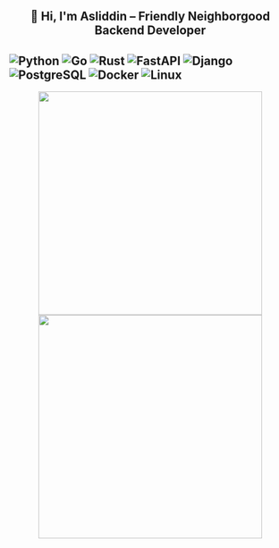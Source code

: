 <h2 align="center">👋 Hi, I'm Asliddin – Friendly Neighborgood Backend Developer</h2>

![Python](https://img.shields.io/badge/python-3670A0?style=for-the-badge&logo=python&logoColor=ffdd54)
![Go](https://img.shields.io/badge/go-%2300ADD8.svg?style=for-the-badge&logo=go&logoColor=white)
![Rust](https://img.shields.io/badge/rust-%23000000.svg?style=for-the-badge&logo=rust&logoColor=white)
![FastAPI](https://img.shields.io/badge/fastapi-005571?style=for-the-badge&logo=fastapi&logoColor=white)
![Django](https://img.shields.io/badge/django-%23092E20.svg?style=for-the-badge&logo=django&logoColor=white)
![PostgreSQL](https://img.shields.io/badge/postgresql-%23316192.svg?style=for-the-badge&logo=postgresql&logoColor=white)
![Docker](https://img.shields.io/badge/docker-%230db7ed.svg?style=for-the-badge&logo=docker&logoColor=white)
![Linux](https://img.shields.io/badge/linux-%23000.svg?style=for-the-badge&logo=linux&logoColor=white)
---

<p align="center">
  <a href="https://streak-stats.demolab.com?user=globallstudent&theme=tokyonight&hide_border=true">
    <img src="https://streak-stats.demolab.com?user=globallstudent&theme=tokyonight&hide_border=true" height="400"/>
    <img src="https://github-readme-stats.vercel.app/api/top-langs/?username=globallstudent&theme=gruvbox&hide_border=false&langs_count=8&hide=html,css,javascript,typescript" height="400"&width="500"/>
  </a>
</p>
